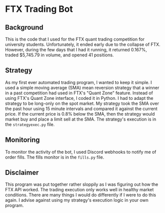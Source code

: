 # FTX Trading Bot

## Background
This is the code that I used for the FTX quant trading competition for university students. Unfortunately, it ended early due to the collapse of FTX. However, during the few days that I had it running, it returned 0.167%, traded $5,745.79 in volume, and opened 41 positions.

## Strategy
As my first ever automated trading program, I wanted to keep it simple. I used a simple moving average (SMA) mean reversion strategy that a winner in a past competition had used in FTX's "Quant Zone" feature. Instead of using FTX's Quant Zone interface, I coded it in Python. I had to adapt the strategy to be long-only on the spot market. My strategy took the SMA over the past hour using 15 minute intervals and compared it against the current price. If the current price is 0.8% below the SMA, then the strategy would market buy and place a limit sell at the SMA. The strategy's execution is in the `strategyexec.py` file.

## Monitoring
To monitor the activity of the bot, I used Discord webhooks to notify me of order fills. The fills monitor is in the `fills.py` file.

## Disclaimer
This program was put together rather sloppily as I was figuring out how the FTX API worked. The trading execution only works well in healthy market conditions. There are many things I would do differently if I were to do this again. I advise against using my strategy's execution logic in your own program.
